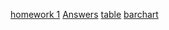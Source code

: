 [homework 1](https://sranyjstrannik.github.io/hw1/index.html)
[Answers](https://sranyjstrannik.github.io/hw2/answers.md)
[table](https://sranyjstrannik.github.io/hw2/table.html)
[barchart](https://sranyjstrannik.github.io/hw2/barchart.html)